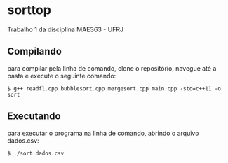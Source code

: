 # sorttop

Trabalho 1 da disciplina MAE363 - UFRJ

## Compilando
para compilar pela linha de comando, clone o repositório, navegue até a pasta e 
execute o seguinte comando:
```
$ g++ readfl.cpp bubblesort.cpp mergesort.cpp main.cpp -std=c++11 -o sort
```
## Executando
para executar o programa na linha de comando, abrindo o arquivo dados.csv:
```
$ ./sort dados.csv
```

